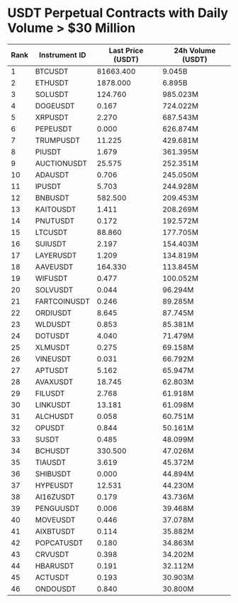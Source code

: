 # USDT Perpetual Contracts with Daily Volume > $30 Million

| Rank | Instrument ID | Last Price (USDT) | 24h Volume (USDT) |
|------|---------------|-------------------|-------------------|
| 1 | BTCUSDT | 81663.400 | 9.045B |
| 2 | ETHUSDT | 1878.000 | 6.895B |
| 3 | SOLUSDT | 124.760 | 985.023M |
| 4 | DOGEUSDT | 0.167 | 724.022M |
| 5 | XRPUSDT | 2.270 | 687.543M |
| 6 | PEPEUSDT | 0.000 | 626.874M |
| 7 | TRUMPUSDT | 11.225 | 429.681M |
| 8 | PIUSDT | 1.679 | 361.395M |
| 9 | AUCTIONUSDT | 25.575 | 252.351M |
| 10 | ADAUSDT | 0.706 | 245.050M |
| 11 | IPUSDT | 5.703 | 244.928M |
| 12 | BNBUSDT | 582.500 | 209.453M |
| 13 | KAITOUSDT | 1.411 | 208.269M |
| 14 | PNUTUSDT | 0.172 | 192.572M |
| 15 | LTCUSDT | 88.860 | 177.705M |
| 16 | SUIUSDT | 2.197 | 154.403M |
| 17 | LAYERUSDT | 1.209 | 134.819M |
| 18 | AAVEUSDT | 164.330 | 113.845M |
| 19 | WIFUSDT | 0.477 | 100.052M |
| 20 | SOLVUSDT | 0.044 | 96.294M |
| 21 | FARTCOINUSDT | 0.246 | 89.285M |
| 22 | ORDIUSDT | 8.645 | 87.745M |
| 23 | WLDUSDT | 0.853 | 85.381M |
| 24 | DOTUSDT | 4.040 | 71.479M |
| 25 | XLMUSDT | 0.275 | 69.158M |
| 26 | VINEUSDT | 0.031 | 66.792M |
| 27 | APTUSDT | 5.162 | 65.947M |
| 28 | AVAXUSDT | 18.745 | 62.803M |
| 29 | FILUSDT | 2.768 | 61.918M |
| 30 | LINKUSDT | 13.181 | 61.098M |
| 31 | ALCHUSDT | 0.058 | 60.751M |
| 32 | OPUSDT | 0.844 | 50.161M |
| 33 | SUSDT | 0.485 | 48.099M |
| 34 | BCHUSDT | 330.500 | 47.026M |
| 35 | TIAUSDT | 3.619 | 45.372M |
| 36 | SHIBUSDT | 0.000 | 44.894M |
| 37 | HYPEUSDT | 12.531 | 44.230M |
| 38 | AI16ZUSDT | 0.179 | 43.736M |
| 39 | PENGUUSDT | 0.006 | 39.468M |
| 40 | MOVEUSDT | 0.446 | 37.078M |
| 41 | AIXBTUSDT | 0.114 | 35.882M |
| 42 | POPCATUSDT | 0.180 | 34.863M |
| 43 | CRVUSDT | 0.398 | 34.202M |
| 44 | HBARUSDT | 0.191 | 32.112M |
| 45 | ACTUSDT | 0.193 | 30.903M |
| 46 | ONDOUSDT | 0.840 | 30.800M |
